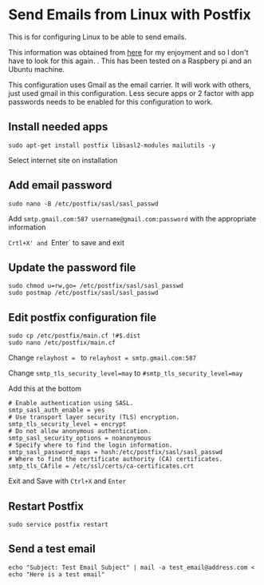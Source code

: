# Send Emails from Linux with Postfix
This is for configuring Linux to be able to send emails.

This information was obtained from [here](https://medium.com/swlh/setting-up-gmail-and-other-email-on-a-raspberry-pi-6f7e3ad3d0e) for my enjoyment and so I don't have to look for this again. .  This has been tested on a Raspbery pi and an Ubuntu machine.

This configuration uses Gmail as the email carrier.  It will work with others, just used gmail in this configuration.  Less secure apps or 2 factor with app passwords needs to be enabled for this configuration to work.

## Install needed apps
```shell
sudo apt-get install postfix libsasl2-modules mailutils -y
```

Select internet site on installation

## Add email password
```shell
sudo nano -B /etc/postfix/sasl/sasl_passwd
```

Add `smtp.gmail.com:587 username@gmail.com:password` with the appropriate information

`Crtl+X' and `Enter` to save and exit

## Update the password file
```shell
sudo chmod u=rw,go= /etc/postfix/sasl/sasl_passwd
sudo postmap /etc/postfix/sasl/sasl_passwd
```

## Edit postfix configuration file
```shell
sudo cp /etc/postfix/main.cf !#$.dist
sudo nano /etc/postfix/main.cf
```

Change `relayhost = ` to `relayhost = smtp.gmail.com:587`

Change `smtp_tls_security_level=may` to `#smtp_tls_security_level=may`

Add this at the bottom

```shell
# Enable authentication using SASL.
smtp_sasl_auth_enable = yes
# Use transport layer security (TLS) encryption.
smtp_tls_security_level = encrypt
# Do not allow anonymous authentication.
smtp_sasl_security_options = noanonymous
# Specify where to find the login information.
smtp_sasl_password_maps = hash:/etc/postfix/sasl/sasl_passwd
# Where to find the certificate authority (CA) certificates.
smtp_tls_CAfile = /etc/ssl/certs/ca-certificates.crt
```

Exit and Save with `Ctrl+X` and `Enter`

## Restart Postfix

```shell
sudo service postfix restart
```

## Send a test email

```shell
echo "Subject: Test Email Subject" | mail -a test_email@address.com < echo "Here is a test email"
```
